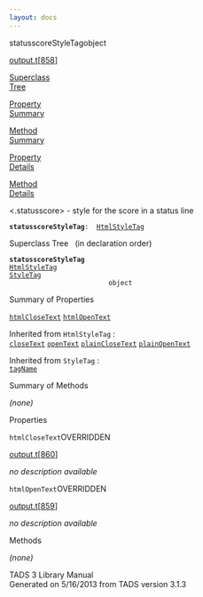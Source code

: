 ```yaml
---
layout: docs
---
```

<span class="title">statusscoreStyleTag</span><span class="type">object</span>

[output.t](../file/output.t.html)\[[858](../source/output.t.html#858)\]

[Superclass  
Tree](#_SuperClassTree_)

[Property  
Summary](#_PropSummary_)

[Method  
Summary](#_MethodSummary_)

[Property  
Details](#_Properties_)

[Method  
Details](#_Methods_)



\<.statusscore\> - style for the score in a status line

**`statusscoreStyleTag`**` :   `[`HtmlStyleTag`](../object/HtmlStyleTag.html)



<span id="_SuperClassTree_"></span>



<span class="hdln">Superclass Tree</span>   (in declaration order)



**`statusscoreStyleTag`**  
[`HtmlStyleTag`](../object/HtmlStyleTag.html)  
[`StyleTag`](../object/StyleTag.html)  
`                         object`  
<span id="_PropSummary_"></span>



<span class="hdln">Summary of Properties</span>  



[`htmlCloseText`](#htmlCloseText) [`htmlOpenText`](#htmlOpenText)

Inherited from `HtmlStyleTag` :  
[`closeText`](../object/HtmlStyleTag.html#closeText) [`openText`](../object/HtmlStyleTag.html#openText) [`plainCloseText`](../object/HtmlStyleTag.html#plainCloseText) [`plainOpenText`](../object/HtmlStyleTag.html#plainOpenText)

Inherited from `StyleTag` :  
[`tagName`](../object/StyleTag.html#tagName)

<span id="_MethodSummary_"></span>



<span class="hdln">Summary of Methods</span>  


*(none)* <span id="_Properties_"></span>



<span class="hdln">Properties</span>  



<span id="htmlCloseText"></span>

`htmlCloseText`<span class="rem">OVERRIDDEN</span>

[output.t](../file/output.t.html)\[[860](../source/output.t.html#860)\]



*no description available*



<span id="htmlOpenText"></span>

`htmlOpenText`<span class="rem">OVERRIDDEN</span>

[output.t](../file/output.t.html)\[[859](../source/output.t.html#859)\]



*no description available*



<span id="_Methods_"></span>



<span class="hdln">Methods</span>  



*(none)*



TADS 3 Library Manual  
Generated on 5/16/2013 from TADS version 3.1.3


